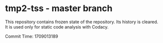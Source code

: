 # tmp2-tss - master branch

This repository contains frozen state of the repository.
Its history is cleared. It is used only for static code
analysis with Codacy.

Commit Time: 1709013189